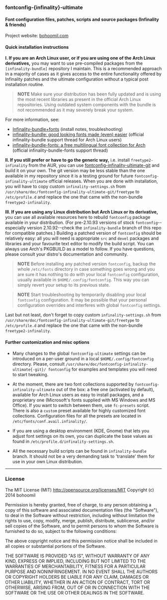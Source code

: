 
### fontconfig-{infinality}-ultimate


#### Font configuration files, patches, scripts and source packages (Infinality & friends)

Project website: [bohoomil.com](http://bohoomil.com "bohoomil.com")

#### Quick installation instructions

**I. If you are an Arch Linux user, or if you are using one of the Arch Linux derivatives,** you may want to use pre-compiled packages from the `[infinality-bundle]` repository I maintain. This is a recommended approach in a majority of cases as it gives access to the entire functionality offered by Infinality patches and the ultimate configuration without a typical post installation routine.


> **NOTE**
> Make sure your distribution has been fully updated and is using the most recent libraries
> as present in the official Arch Linux repositories. Using outdated system components with
> the bundle is not recommended as it may severely break your system.


For more information, see:

* [Infinality-bundle+fonts](https://wiki.archlinux.org/index.php/Infinality-bundle+fonts) (install notes, troubleshooting)
* [infinality-bundle: good looking fonts made (even) easier](https://bbs.archlinux.org/viewtopic.php?id=162098) (official infinality-bundle support thread for Arch Linux users)
* [infinality-bundle-fonts: a free multilingual font collection for Arch](https://bbs.archlinux.org/viewtopic.php?id=170976) (official infinality-bundle-fonts support thread)

**II. If you still prefer or have to go the generic way,** i.e. install `freetype2-infinality` from the AUR, you can use [fontconfig-infinality-ultimate-git](https://aur.archlinux.org/packages/fontconfig-infinality-ultimate-git/) and build it on your own. The git version may be less stable than the one available in my repository since it is a testing ground for future `fontconfig-infinality-ultimate` official releases. When you are done with installation, you will have to copy custom `infinality-settings.sh` from `/usr/share/doc/fontconfig-infinality-ultimate-git/freetype` to `/etc/profile.d` and replace the one that came with the non-bundle `freetype2-infinality`.

**III. If you are using any Linux distribution but Arch Linux or its derivative,** you can use all available resources here to rebuild `fontconfig` package available in your distribution. (For pre-2.10.93 versions of stock `fontconfig`--especially version 2.10.92--check the `infinality-bundle` branch of this repo for compatible patches.) Building a patched version of `fontconfig` should be relatively easy: all you will need is appropriate `src` and `devel` packages and libraries and your favourite text editor to modify the build script. You can always use Arch's PKGBUILD as a model to follow. If you have questions, please consult your distro's documentation and community.


> **NOTE**
> Before installing any patched version `fontconfig`, backup the whole `/etc/fonts` directory
> in case something goes wrong and you are sure it has nothing to do with your local ``fontconfig``
> configuration, usually available in `$HOME/.config/fontconfig`. This way you can simply revert
>  your setup to its previous state.


> **NOTE**
> Start troubleshooting by temporarily disabling your local `fontconfig` configuration. It may be
> possible that your personal configuration overrides and interferes with global `fontconfig` settings.


Last but not least, don't forget to copy custom `infinality-settings.sh` from `/usr/share/doc/fontconfig-infinality-ultimate-git/freetype` to `/etc/profile.d` and replace the one that came with the non-bundle `freetype2-infinality`.


#### Further customization and misc options

* Many changes to the global `fontconfig-ultimate` settings can be introduced on a per-user ground in a local `$HOME/.config/fontconfig` directory. Please, consult `/usr/share/doc/fontconfig-infinality-ultimate{-git}/ fontconfig` for examples and templates you will need to start tweaking.

* At the moment, there are two font collections supported by `fontconfig-infinality-ultimate` out of the box: a free one (activated by default), available for Arch Linux users as easy to install packages, and a proprietary one (Microsoft's fonts supplied with MS Windows and MS Office). If you want to switch between them, use `fc-presets` script. There is also a `custom` preset available for highly customized font collections. Configuration files for all the presets are located in `/etc/fonts/conf.avail.infinality/`.

* If you are using a desktop environment (KDE, Gnome) that lets you adjust font settings on its own, you can duplicate the base values as found in `/etc/profile.d/infinality-settings.sh`.

* All the necessary build scripts can be found in `infinality-bundle` branch. It should not be a very demanding task to 'translate' them for use in your own Linux distribution.

___

### License

The MIT License (MIT) <http://opensource.org/licenses/MIT> Copyright (c) 2014 bohoomil

Permission is hereby granted, free of charge, to any person obtaining a copy
of this software and associated documentation files (the "Software"), to deal
in the Software without restriction, including without limitation the rights
to use, copy, modify, merge, publish, distribute, sublicense, and/or sell
copies of the Software, and to permit persons to whom the Software is
furnished to do so, subject to the following conditions:

The above copyright notice and this permission notice shall be included in
all copies or substantial portions of the Software.

THE SOFTWARE IS PROVIDED "AS IS", WITHOUT WARRANTY OF ANY KIND, EXPRESS OR
IMPLIED, INCLUDING BUT NOT LIMITED TO THE WARRANTIES OF MERCHANTABILITY,
FITNESS FOR A PARTICULAR PURPOSE AND NONINFRINGEMENT. IN NO EVENT SHALL THE
AUTHORS OR COPYRIGHT HOLDERS BE LIABLE FOR ANY CLAIM, DAMAGES OR OTHER
LIABILITY, WHETHER IN AN ACTION OF CONTRACT, TORT OR OTHERWISE, ARISING FROM,
OUT OF OR IN CONNECTION WITH THE SOFTWARE OR THE USE OR OTHER DEALINGS IN
THE SOFTWARE.

